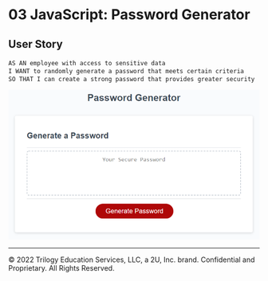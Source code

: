 # 03 JavaScript: Password Generator


## User Story

```
AS AN employee with access to sensitive data
I WANT to randomly generate a password that meets certain criteria
SO THAT I can create a strong password that provides greater security
```

![An app window with the label Password Generator, an input field labeled Your Secure Password, and a Generate Password button.](./Assets/03-javascript-homework-demo.png)


- - -
© 2022 Trilogy Education Services, LLC, a 2U, Inc. brand. Confidential and Proprietary. All Rights Reserved.
